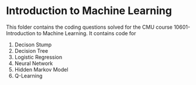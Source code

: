 # Introduction to Machine Learning
This folder contains the coding questions solved for the CMU course 10601- Introduction to Machine Learning. 
It contains code for
1. Decison Stump
2. Decision Tree
3. Logistic Regression
4. Neural Network
5. Hidden Markov Model
6. Q-Learning
